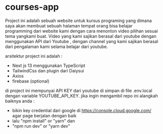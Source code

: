 # courses-app
Project ini adalah sebuah website untuk kursus programing yang dimana saya akan membuat sebuah halaman tempat orang bisa belajar programming dari website kami dengan cara menonton video pilihan sesuai tema yangkami buat. Video yang kami sajikan berasal dari youtube dengan menggunakan API dari Youtube , dengan channel yang kami sajikan berasal dari pengalaman kami selama belajar  dari youtube.

arsitektur project ini adalah :
- Next js 13 menggunakan TypeScript
- TailwindCss dan plugin dari Daiysui
- Axios
- firebase (optional)

di project ini mempunyai API KEY dari youtube di simpan di file .env.local dengan variable YOUTUBE_API_KEY. jika ingin mengambil repo ini alangkah baiknya anda :
- bikin key credential dari google di https://console.cloud.google.com/ agar page berjalan dengan baik
- lalu "npm install" or "yarn" dan
- "npm run dev" or "yarn dev"
  
